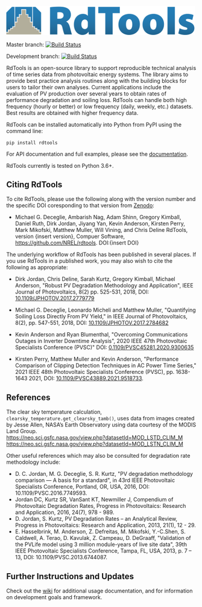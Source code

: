 <img src="./docs/sphinx/source/_images/logo_horizontal_highres.png" width="500" alt="RdTools logo"/>

Master branch: 
[![Build Status](https://github.com/NREL/rdtools/workflows/pytest/badge.svg?branch=master)](https://github.com/NREL/rdtools/actions?query=branch%3Amaster)  

Development branch: 
[![Build Status](https://github.com/NREL/rdtools/workflows/pytest/badge.svg?branch=development)](https://github.com/NREL/rdtools/actions?query=branch%3Adevelopment)

RdTools is an open-source library to support reproducible technical analysis of
time series data from photovoltaic energy systems. The library aims to provide
best practice analysis routines along with the building blocks for users to
tailor their own analyses.
Current applications include the evaluation of PV production over several years to obtain
rates of performance degradation and soiling loss. RdTools can handle
both high frequency (hourly or better) or low frequency (daily, weekly,
etc.) datasets. Best results are obtained with higher frequency data.

RdTools can be installed automatically into Python from PyPI using the
command line:

```
pip install rdtools
```

For API documentation and full examples, please see the [documentation](https://rdtools.readthedocs.io).

RdTools currently is tested on Python 3.6+.

## Citing RdTools

To cite RdTools, please use the following along with the version number
and the specific DOI coresponding to that version from [Zenodo](https://doi.org/10.5281/zenodo.1210316):

-  Michael G. Deceglie, Ambarish Nag, Adam Shinn, Gregory Kimball,
   Daniel Ruth, Dirk Jordan, Jiyang Yan, Kevin Anderson, Kirsten Perry,
   Mark Mikofski, Matthew Muller, Will Vining, and Chris Deline
   RdTools, version {insert version}, Compuer Software,
   https://github.com/NREL/rdtools. DOI:{insert DOI}

The underlying workflow of RdTools has been published in several places.
If you use RdTools in a published work, you may also wish to cite the following as
appropriate:

-  Dirk Jordan, Chris Deline, Sarah Kurtz, Gregory Kimball, Michael Anderson, "Robust PV
   Degradation Methodology and Application", IEEE Journal of
   Photovoltaics, 8(2) pp. 525-531, 2018, DOI: [10.1109/JPHOTOV.2017.2779779](https://doi.org/10.1109/JPHOTOV.2017.2779779)

-  Michael G. Deceglie, Leonardo Micheli and Matthew Muller, "Quantifying Soiling Loss
   Directly From PV Yield," in IEEE Journal of Photovoltaics, 8(2),
   pp. 547-551, 2018, DOI: [10.1109/JPHOTOV.2017.2784682](https://doi.org/10.1109/JPHOTOV.2017.2784682)

-  Kevin Anderson and Ryan Blumenthal, "Overcoming Communications Outages in
   Inverter Downtime Analysis", 2020 IEEE 47th Photovoltaic Specialists
   Conference (PVSC)" DOI: [0.1109/PVSC45281.2020.9300635](https://doi.org/0.1109/PVSC45281.2020.9300635)

-  Kirsten Perry, Matthew Muller and Kevin Anderson, "Performance Comparison of Clipping
   Detection Techniques in AC Power Time Series," 2021 IEEE 48th Photovoltaic
   Specialists Conference (PVSC), pp. 1638-1643 2021, DOI: [10.1109/PVSC43889.2021.9518733](https://doi.org/10.1109/PVSC43889.2021.9518733).

  
## References
The clear sky temperature calculation, `clearsky_temperature.get_clearsky_tamb()`, uses data
from images created by Jesse Allen, NASA’s Earth Observatory using data courtesy of the MODIS Land Group.  
https://neo.sci.gsfc.nasa.gov/view.php?datasetId=MOD_LSTD_CLIM_M  
https://neo.sci.gsfc.nasa.gov/view.php?datasetId=MOD_LSTN_CLIM_M

Other useful references which may also be consulted for degradation rate methodology include:

  - D. C. Jordan, M. G. Deceglie, S. R. Kurtz, "PV degradation methodology comparison — A basis for a standard", in 43rd IEEE Photovoltaic Specialists Conference, Portland, OR, USA, 2016, DOI: 10.1109/PVSC.2016.7749593.
  - Jordan DC, Kurtz SR, VanSant KT, Newmiller J, Compendium of Photovoltaic Degradation Rates, Progress in Photovoltaics: Research and Application, 2016, 24(7), 978 - 989.
  - D. Jordan, S. Kurtz, PV Degradation Rates – an Analytical Review, Progress in Photovoltaics: Research and Application, 2013, 21(1), 12 - 29.
  - E. Hasselbrink, M. Anderson, Z. Defreitas, M. Mikofski, Y.-C.Shen, S. Caldwell, A. Terao, D. Kavulak, Z. Campeau, D. DeGraaff, "Validation of the PVLife model using 3 million module-years of live site data", 39th IEEE Photovoltaic Specialists Conference, Tampa, FL, USA, 2013, p. 7 – 13, DOI: 10.1109/PVSC.2013.6744087.

## Further Instructions and Updates

Check out the [wiki](https://github.com/NREL/rdtools/wiki) for additional usage documentation, and for information on development goals and framework.

